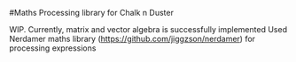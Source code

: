 #Maths Processing library for Chalk n Duster 

WIP.
Currently, matrix and vector algebra is successfully implemented
Used Nerdamer maths library (https://github.com/jiggzson/nerdamer) for processing expressions
